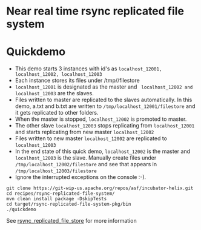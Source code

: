 Near real time rsync replicated file system
===========================================

Quickdemo
=========

* This demo starts 3 instances with id's as ```localhost_12001, localhost_12002, localhost_12003```
* Each instance stores its files under /tmp/<id>/filestore
* ``` localhost_12001 ``` is designated as the master and ``` localhost_12002 and localhost_12003``` are the slaves.
* Files written to master are replicated to the slaves automatically. In this demo, a.txt and b.txt are written to ```/tmp/localhost_12001/filestore``` and it gets replicated to other folders.
* When the master is stopped, ```localhost_12002``` is promoted to master. 
* The other slave ```localhost_12003``` stops replicating from ```localhost_12001``` and starts replicating from new master ```localhost_12002```
* Files written to new master ```localhost_12002``` are replicated to ```localhost_12003```
* In the end state of this quick demo, ```localhost_12002``` is the master and ```localhost_12003``` is the slave. Manually create files under ```/tmp/localhost_12002/filestore``` and see that appears in ```/tmp/localhost_12003/filestore```
* Ignore the interrupted exceptions on the console :-).

```
git clone https://git-wip-us.apache.org/repos/asf/incubator-helix.git
cd recipes/rsync-replicated-file-system/
mvn clean install package -DskipTests
cd target/rsync-replicated-file-system-pkg/bin
./quickdemo

```

See [rsync_replicated_file_store](http://helix.incubator.apache.org/recipes/rsync_replicated_file_store.html) for more information
